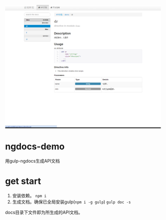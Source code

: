 ![效果图](./screen.png)
# ngdocs-demo
用gulp-ngdocs生成API文档

# get start
1. 安装依赖。
`npm i`
2. 生成文档。确保已全局安装gulp(`npm i -g gulp`)
`gulp doc -s`

docs目录下文件即为所生成的API文档。
